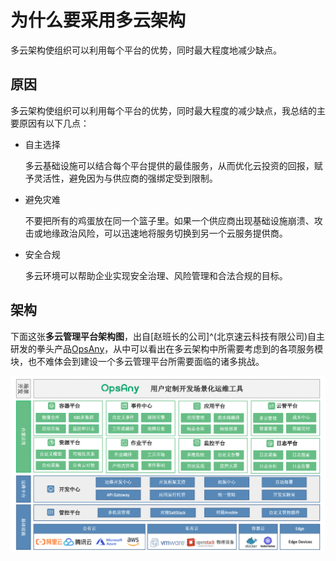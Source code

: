 # 为什么要采用多云架构


多云架构使组织可以利用每个平台的优势，同时最大程度地减少缺点。

<!--more-->

## 原因

多云架构使组织可以利用每个平台的优势，同时最大程度的减少缺点，我总结的主要原因有以下几点：

+ 自主选择

  多云基础设施可以结合每个平台提供的最佳服务，从而优化云投资的回报，赋予灵活性，避免因为与供应商的强绑定受到限制。

+ 避免灾难

  不要把所有的鸡蛋放在同一个篮子里。如果一个供应商出现基础设施崩溃、攻击或地缘政治风险，可以迅速地将服务切换到另一个云服务提供商。

+ 安全合规
  
  多云环境可以帮助企业实现安全治理、风险管理和合法合规的目标。

## 架构

下面这张**多云管理平台架构图**，出自[赵班长的公司]^(北京速云科技有限公司)自主研发的拳头产品[OpsAny](https://www.opsany.com)，从中可以看出在多云架构中所需要考虑到的各项服务模块，也不难体会到建设一个多云管理平台所需要面临的诸多挑战。

![multicloud_platform](multicloud_platform_cn.png)
